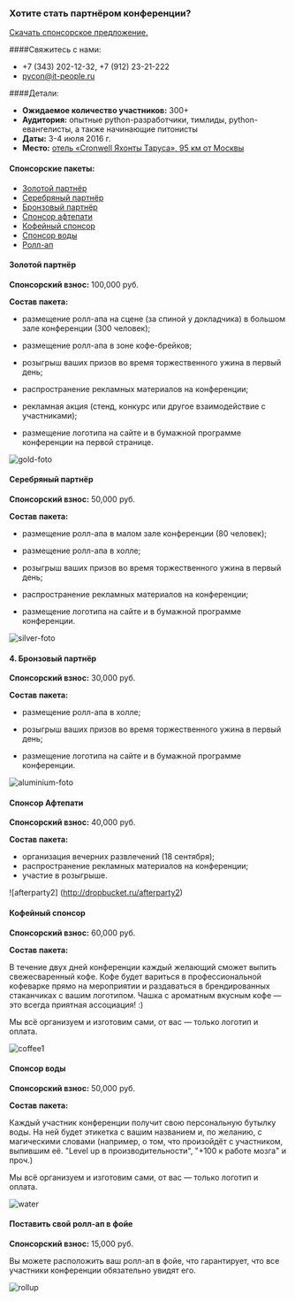 ### Хотите стать партнёром конференции? 
[Скачать спонсорское предложение.](https://www.dropbox.com/s/jd3jbcepepgily1/Спонсорские%20пакеты%202015.pdf?dl=0)

####Свяжитесь с нами:
* +7 (343) 202-12-32, +7 (912) 23-21-222
* [pycon@it-people.ru](pycon@it-people.ru)

####Детали:
* <b>Ожидаемое количество участников:</b> 300+
* <b>Аудитория:</b> опытные python-разработчики, тимлиды, python-евангелисты, а также начинающие питонисты
* <b>Даты:</b> 3-4 июля 2016 г.
* <b>Место:</b> [отель «Cronwell Яхонты Таруса», 95 км от Москвы](http://tarusa-kurort.ru)

#### Спонсорские пакеты:
* [Золотой партнёр](#gold)
* [Серебряный партнёр](#silver)
* [Бронзовый партнёр](#bronze)
* [Спонсор афтепати](#afterparty)
* [Кофейный спонсор](#coffee)
* [Спонсор воды](#water)
* [Ролл-ап](#roll-up)

<h4 id="gold"> Золотой партнёр</h4>
<b>Спонсорский взнос:</b> 100,000 руб.	

<b>Состав пакета:</b>

* размещение ролл-апа на сцене (за спиной у докладчика) в большом зале конференции (300 человек);

* размещение ролл-апа в зоне кофе-брейков;

* розыгрыш ваших призов во время торжественного ужина в первый день;

* распространение рекламных материалов на конференции;

* рекламная акция (стенд, конкурс или другое взаимодействие с участниками);

* размещение логотипа на сайте и в бумажной программе конференции на первой странице.

![gold-foto](http://dropbucket.ru/gold-foto)

<h4 id="silver"> Серебряный партнёр</h4>
<b>Спонсорский взнос:</b> 50,000 руб.	

<b>Состав пакета:</b>

* размещение ролл-апа в малом зале конференции (80 человек);

* размещение ролл-апа в холле;

* розыгрыш ваших призов во время торжественного ужина в первый день;

* распространение рекламных материалов на конференции;

* размещение логотипа на сайте и в бумажной программе конференции.

![silver-foto](http://dropbucket.ru/silver-foto)

<h4 id="bronze"> 4. Бронзовый партнёр</h4>
<b>Спонсорский взнос:</b> 30,000 руб.	

<b>Состав пакета:</b>

* размещение ролл-апа в холле;

* розыгрыш ваших призов во время торжественного ужина в первый день;

* размещение логотипа на сайте и в бумажной программе конференции.

![aluminium-foto](http://dropbucket.ru/pyconru14/aluminium-foto)

<h4 id="afterparty"> Спонсор Афтепати</h4>
<b>Спонсорский взнос:</b> 40,000 руб.	

<b>Состав пакета:</b>

* организация вечерних развлечений (18 сентября);
* распространение рекламных материалов на конференции;
* участие в розыгрыше.

![afterparty2] (http://dropbucket.ru/afterparty2)

<h4 id="coffee"> Кофейный спонсор</h4>
<b>Спонсорский взнос:</b> 60,000 руб.	

<b>Состав пакета:</b>

В течение двух дней конференции каждый желающий сможет выпить свежесваренный кофе. Кофе будет вариться в профессиональной кофеварке прямо на мероприятии и раздаваться в брендированных стаканчиках с вашим логотипом. Чашка с ароматным вкусным кофе — это всегда приятная ассоциация! :)

Мы всё организуем и изготовим сами, от вас — только логотип и оплата.

![coffee1](http://dropbucket.ru/coffee1)

<h4 id="water"> Спонсор воды</h4>
<b>Спонсорский взнос:</b> 50,000 руб.	

<b>Состав пакета:</b>

Каждый участник конференции получит свою персональную бутылку воды. На ней будет этикетка с вашим названием и, по желанию, с магическими словами (например, о том, что произойдёт с участником, выпившим её. "Level up в производительности", "+100 к работе мозга" и проч.)

Мы всё организуем и изготовим сами, от вас — только логотип и оплата.

![water](http://dropbucket.ru/water)
 
<h4 id="roll-up"> Поставить свой ролл-ап в фойе</h4>
<b>Спонсорский взнос:</b> 15,000 руб.	

Вы можете расположить ваш ролл-ап в фойе, что гарантирует, что все участники конференции обязательно увидят его.

![rollup](http://dropbucket.ru/pyconru14/rollup)
